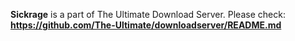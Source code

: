 **Sickrage** is a part of The Ultimate Download Server. Please check: **https://github.com/The-Ultimate/downloadserver/README.md**
